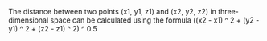 The distance between two points (x1, y1, z1) and (x2, y2, z2) in three-dimensional space can be calculated using the formula ((x2 - x1) ^ 2 + (y2 - y1) ^ 2 + (z2 - z1) ^ 2) ^ 0.5
